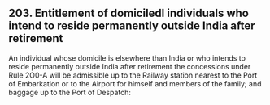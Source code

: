 ## 203. Entitlement of domiciledl individuals who intend to reside permanently outside India after retirement

An individual whose domicile is elsewhere than India or who intends to reside permanently outside India after retirement the concessions under Rule 2O0-A will be admissible up to the Railway station nearest to the Port of Embarkation or to the Airport for himself and members of the family; and baggage up to the Port of Despatch:
